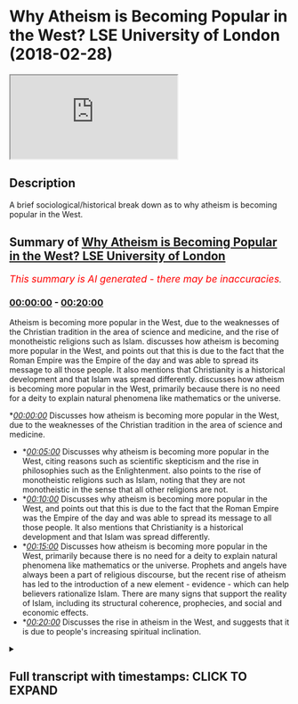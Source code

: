 # Why Atheism is Becoming Popular in the West? LSE University of London (2018-02-28)

<iframe loading='lazy' src='https://www.youtube.com/embed/cjxrc5EfxY0'></iframe>

## Description

A brief sociological/historical break down as to why atheism is becoming popular in the West.

## Summary of [Why Atheism is Becoming Popular in the West? LSE University of London](https://www.youtube.com/watch?v=cjxrc5EfxY0)


*<span style="color:red; font-size:125%">This summary is AI generated - there may be inaccuracies</span>. [](/)*

### [00:00:00](https://www.youtube.com/watch?v=cjxrc5EfxY0&t=0) - [00:20:00](https://www.youtube.com/watch?v=cjxrc5EfxY0&t=1200)

Atheism is becoming more popular in the West, due to the weaknesses of the Christian tradition in the area of science and medicine, and the rise of monotheistic religions such as Islam.  discusses how atheism is becoming more popular in the West, and points out that this is due to the fact that the Roman Empire was the Empire of the day and was able to spread its message to all those people. It also mentions that Christianity is a historical development and that Islam was spread differently.  discusses how atheism is becoming more popular in the West, primarily because there is no need for a deity to explain natural phenomena like mathematics or the universe.

**[00:00:00](https://www.youtube.com/watch?v=cjxrc5EfxY0&t=0)* Discusses how atheism is becoming more popular in the West, due to the weaknesses of the Christian tradition in the area of science and medicine.
* **[00:05:00](https://www.youtube.com/watch?v=cjxrc5EfxY0&t=300)* Discusses why atheism is becoming more popular in the West, citing reasons such as scientific skepticism and the rise in philosophies such as the Enlightenment. also points to the rise of monotheistic religions such as Islam, noting that they are not monotheistic in the sense that all other religions are not.
* **[00:10:00](https://www.youtube.com/watch?v=cjxrc5EfxY0&t=600)* Discusses why atheism is becoming more popular in the West, and points out that this is due to the fact that the Roman Empire was the Empire of the day and was able to spread its message to all those people. It also mentions that Christianity is a historical development and that Islam was spread differently.
* **[00:15:00](https://www.youtube.com/watch?v=cjxrc5EfxY0&t=900)* Discusses how atheism is becoming more popular in the West, primarily because there is no need for a deity to explain natural phenomena like mathematics or the universe. Prophets and angels have always been a part of religious discourse, but the recent rise of atheism has led to the introduction of a new element - evidence - which can help believers rationalize Islam. There are many signs that support the reality of Islam, including its structural coherence, prophecies, and social and economic effects.
* **[00:20:00](https://www.youtube.com/watch?v=cjxrc5EfxY0&t=1200)* Discusses the rise in atheism in the West, and suggests that it is due to people's increasing spiritual inclination.

<details><summary><h2>Full transcript with timestamps: CLICK TO EXPAND</h2></summary>

[0:00:00](https://youtu.be/cjxrc5EfxY0?t=0) listen to whatever they have to say and  
[0:00:01](https://youtu.be/cjxrc5EfxY0?t=1) we have to answer their questions is it  
[0:00:04](https://youtu.be/cjxrc5EfxY0?t=4) because they're speaking the truth is  
[0:00:06](https://youtu.be/cjxrc5EfxY0?t=6) that because a theism actually carries  
[0:00:08](https://youtu.be/cjxrc5EfxY0?t=8) intellectual currency no it's simply  
[0:00:11](https://youtu.be/cjxrc5EfxY0?t=11) because the white man has been able to  
[0:00:14](https://youtu.be/cjxrc5EfxY0?t=14) take over the Americas and and had the  
[0:00:17](https://youtu.be/cjxrc5EfxY0?t=17) Industrial Revolution it's a very long  
[0:00:18](https://youtu.be/cjxrc5EfxY0?t=18) another big thing by the way from the 17  
[0:00:21](https://youtu.be/cjxrc5EfxY0?t=21) let's say 60s and in Britain onwards  
[0:00:23](https://youtu.be/cjxrc5EfxY0?t=23) they've been able to have seized these  
[0:00:24](https://youtu.be/cjxrc5EfxY0?t=24) opportunities where other nations have  
[0:00:26](https://youtu.be/cjxrc5EfxY0?t=26) not been able to do it  
[0:00:27](https://youtu.be/cjxrc5EfxY0?t=27) yeah and therefore they've concentrated  
[0:00:29](https://youtu.be/cjxrc5EfxY0?t=29) their economic and military power which  
[0:00:31](https://youtu.be/cjxrc5EfxY0?t=31) is expanded into yeah which is expanded  
[0:00:34](https://youtu.be/cjxrc5EfxY0?t=34) into also media power in the new age so  
[0:00:37](https://youtu.be/cjxrc5EfxY0?t=37) we've had to listen we've had to listen  
[0:00:40](https://youtu.be/cjxrc5EfxY0?t=40) really interesting because you know I'm  
[0:00:47](https://youtu.be/cjxrc5EfxY0?t=47) not gonna lie to you there's there's  
[0:00:49](https://youtu.be/cjxrc5EfxY0?t=49) some really interesting things yeah for  
[0:00:51](https://youtu.be/cjxrc5EfxY0?t=51) example the idea of homosexuality before  
[0:00:55](https://youtu.be/cjxrc5EfxY0?t=55) talk about one god and some of those  
[0:00:56](https://youtu.be/cjxrc5EfxY0?t=56) wrongs if I go straight into the deep  
[0:00:58](https://youtu.be/cjxrc5EfxY0?t=58) end right okay so with homosexuality is  
[0:01:01](https://youtu.be/cjxrc5EfxY0?t=61) really it was really interesting how I  
[0:01:03](https://youtu.be/cjxrc5EfxY0?t=63) was hearing a discussion of all times  
[0:01:05](https://youtu.be/cjxrc5EfxY0?t=65) anecdotal experience and it was a white  
[0:01:08](https://youtu.be/cjxrc5EfxY0?t=68) person complaining about the attitudes  
[0:01:11](https://youtu.be/cjxrc5EfxY0?t=71) of a black Christian they're complaining  
[0:01:14](https://youtu.be/cjxrc5EfxY0?t=74) about the attitudes of a black Christian  
[0:01:15](https://youtu.be/cjxrc5EfxY0?t=75) and the black Christian was not  
[0:01:18](https://youtu.be/cjxrc5EfxY0?t=78) necessarily in line they didn't believe  
[0:01:20](https://youtu.be/cjxrc5EfxY0?t=80) in same-sex marriage for instance yeah  
[0:01:22](https://youtu.be/cjxrc5EfxY0?t=82) and the white person was saying well why  
[0:01:24](https://youtu.be/cjxrc5EfxY0?t=84) don't they believe in this and this is  
[0:01:25](https://youtu.be/cjxrc5EfxY0?t=85) homophobia nor disease the reason why  
[0:01:29](https://youtu.be/cjxrc5EfxY0?t=89) the black person doesn't believe in  
[0:01:30](https://youtu.be/cjxrc5EfxY0?t=90) same-sex marriage is simply because your  
[0:01:34](https://youtu.be/cjxrc5EfxY0?t=94) great granddad colonized enslaved his  
[0:01:38](https://youtu.be/cjxrc5EfxY0?t=98) great granddad taught him the religion  
[0:01:40](https://youtu.be/cjxrc5EfxY0?t=100) of his day which was Christianity he  
[0:01:43](https://youtu.be/cjxrc5EfxY0?t=103) hasn't left it you have okay and  
[0:01:46](https://youtu.be/cjxrc5EfxY0?t=106) therefore he has a different opinion to  
[0:01:47](https://youtu.be/cjxrc5EfxY0?t=107) you on this matter so it was quite  
[0:01:50](https://youtu.be/cjxrc5EfxY0?t=110) ironic that the white men and this is  
[0:01:53](https://youtu.be/cjxrc5EfxY0?t=113) becoming it's not to say genetics I'm  
[0:01:55](https://youtu.be/cjxrc5EfxY0?t=115) peeing when I say the white man beware  
[0:01:57](https://youtu.be/cjxrc5EfxY0?t=117) that I'm talking about the archetypal  
[0:01:58](https://youtu.be/cjxrc5EfxY0?t=118) post-colonial white man I'm not talking  
[0:02:01](https://youtu.be/cjxrc5EfxY0?t=121) about the color of the skin I'm talking  
[0:02:03](https://youtu.be/cjxrc5EfxY0?t=123) about the idea post-colonial point man  
[0:02:05](https://youtu.be/cjxrc5EfxY0?t=125) the white man wants us to just change in  
[0:02:08](https://youtu.be/cjxrc5EfxY0?t=128) his image that's why a theism is on the  
[0:02:10](https://youtu.be/cjxrc5EfxY0?t=130) increase and that is why  
[0:02:12](https://youtu.be/cjxrc5EfxY0?t=132) we've had to answer questions about  
[0:02:14](https://youtu.be/cjxrc5EfxY0?t=134) atheism okay if we lived 100 years ago I  
[0:02:17](https://youtu.be/cjxrc5EfxY0?t=137) would not even begin talking about  
[0:02:19](https://youtu.be/cjxrc5EfxY0?t=139) atheism because it would be an  
[0:02:21](https://youtu.be/cjxrc5EfxY0?t=141) insignificant world reality yeah that's  
[0:02:24](https://youtu.be/cjxrc5EfxY0?t=144) just a that is just the environmental  
[0:02:26](https://youtu.be/cjxrc5EfxY0?t=146) reality yeah  
[0:02:28](https://youtu.be/cjxrc5EfxY0?t=148) if the Maratha Empire was a Sikh Empire  
[0:02:30](https://youtu.be/cjxrc5EfxY0?t=150) of the of the Indians somehow became  
[0:02:33](https://youtu.be/cjxrc5EfxY0?t=153) superpowers we might be here talking  
[0:02:35](https://youtu.be/cjxrc5EfxY0?t=155) about Sikhism or policies er in the  
[0:02:38](https://youtu.be/cjxrc5EfxY0?t=158) first instance but that's not what's  
[0:02:40](https://youtu.be/cjxrc5EfxY0?t=160) happened so what is atheism it's the  
[0:02:43](https://youtu.be/cjxrc5EfxY0?t=163) same as a lack of belief from God  
[0:02:44](https://youtu.be/cjxrc5EfxY0?t=164) yeah or creator sustainer the atheist  
[0:02:50](https://youtu.be/cjxrc5EfxY0?t=170) wants us to answer the question of how  
[0:02:52](https://youtu.be/cjxrc5EfxY0?t=172) can you prove God exists that Creator  
[0:02:55](https://youtu.be/cjxrc5EfxY0?t=175) exists now frankly you guys know the  
[0:02:58](https://youtu.be/cjxrc5EfxY0?t=178) arguments okay I don't wanna bore you  
[0:03:00](https://youtu.be/cjxrc5EfxY0?t=180) with the arguments the arguments are the  
[0:03:03](https://youtu.be/cjxrc5EfxY0?t=183) arguments the arguments are the  
[0:03:04](https://youtu.be/cjxrc5EfxY0?t=184) arguments you have cosmological  
[0:03:06](https://youtu.be/cjxrc5EfxY0?t=186) arguments and contingency arguments and  
[0:03:08](https://youtu.be/cjxrc5EfxY0?t=188) fine-tuning arguments and arguments from  
[0:03:09](https://youtu.be/cjxrc5EfxY0?t=189) consciousness yeah you have all these  
[0:03:12](https://youtu.be/cjxrc5EfxY0?t=192) arguments that have been said iterated  
[0:03:14](https://youtu.be/cjxrc5EfxY0?t=194) and reiterated that we've said we've  
[0:03:16](https://youtu.be/cjxrc5EfxY0?t=196) argued with them yeah and these  
[0:03:19](https://youtu.be/cjxrc5EfxY0?t=199) arguments are not just Muslim arguments  
[0:03:22](https://youtu.be/cjxrc5EfxY0?t=202) clearly they're not Night Live nits  
[0:03:24](https://youtu.be/cjxrc5EfxY0?t=204) Newton very many philosophers believed  
[0:03:27](https://youtu.be/cjxrc5EfxY0?t=207) in these things and they would argue for  
[0:03:28](https://youtu.be/cjxrc5EfxY0?t=208) the things that we arguing for today  
[0:03:30](https://youtu.be/cjxrc5EfxY0?t=210) they actually most I would I would argue  
[0:03:33](https://youtu.be/cjxrc5EfxY0?t=213) that most enlightenment philosophers  
[0:03:34](https://youtu.be/cjxrc5EfxY0?t=214) pre-new world or probably monotheists or  
[0:03:38](https://youtu.be/cjxrc5EfxY0?t=218) theists pop probably yeah in the  
[0:03:42](https://youtu.be/cjxrc5EfxY0?t=222) Renaissance period look at Descartes  
[0:03:43](https://youtu.be/cjxrc5EfxY0?t=223) he is the archetypal rationalist yeah  
[0:03:47](https://youtu.be/cjxrc5EfxY0?t=227) obviously his book the meditations is  
[0:03:49](https://youtu.be/cjxrc5EfxY0?t=229) his testimony of that he was a firm  
[0:03:52](https://youtu.be/cjxrc5EfxY0?t=232) believer in God okay so the the new  
[0:03:57](https://youtu.be/cjxrc5EfxY0?t=237) atheist or the atheist or whatever you  
[0:03:59](https://youtu.be/cjxrc5EfxY0?t=239) want to call them I believe the  
[0:04:01](https://youtu.be/cjxrc5EfxY0?t=241) following yeah I believe that atheism  
[0:04:03](https://youtu.be/cjxrc5EfxY0?t=243) grew out of two or three things one is  
[0:04:08](https://youtu.be/cjxrc5EfxY0?t=248) the the weakness of the Christian  
[0:04:11](https://youtu.be/cjxrc5EfxY0?t=251) tradition to deal with medicine and and  
[0:04:13](https://youtu.be/cjxrc5EfxY0?t=253) science generally speaking and this can  
[0:04:15](https://youtu.be/cjxrc5EfxY0?t=255) be fun if you look for example if you go  
[0:04:16](https://youtu.be/cjxrc5EfxY0?t=256) this is really interesting thing if you  
[0:04:19](https://youtu.be/cjxrc5EfxY0?t=259) go on Google and Graham Google and  
[0:04:20](https://youtu.be/cjxrc5EfxY0?t=260) Graham is like Google Trends place a  
[0:04:22](https://youtu.be/cjxrc5EfxY0?t=262) little bit different  
[0:04:23](https://youtu.be/cjxrc5EfxY0?t=263) Google and Graham is  
[0:04:25](https://youtu.be/cjxrc5EfxY0?t=265) really interesting yeah data tool where  
[0:04:27](https://youtu.be/cjxrc5EfxY0?t=267) you can put like names labels you put  
[0:04:32](https://youtu.be/cjxrc5EfxY0?t=272) Christianity in Google Ngram what it  
[0:04:34](https://youtu.be/cjxrc5EfxY0?t=274) does is it tries to track how many books  
[0:04:36](https://youtu.be/cjxrc5EfxY0?t=276) have been read on that particular topic  
[0:04:37](https://youtu.be/cjxrc5EfxY0?t=277) yeah if you look at Christianity there's  
[0:04:39](https://youtu.be/cjxrc5EfxY0?t=279) a steep decline yeah it was a proper it  
[0:04:43](https://youtu.be/cjxrc5EfxY0?t=283) goes down if you look at the word  
[0:04:45](https://youtu.be/cjxrc5EfxY0?t=285) science for example there's an  
[0:04:46](https://youtu.be/cjxrc5EfxY0?t=286) incremental regime it's an exponential  
[0:04:47](https://youtu.be/cjxrc5EfxY0?t=287) increase and that shows something the  
[0:04:51](https://youtu.be/cjxrc5EfxY0?t=291) obviously correlation doesn't always  
[0:04:52](https://youtu.be/cjxrc5EfxY0?t=292) mean causation but we can tell through  
[0:04:55](https://youtu.be/cjxrc5EfxY0?t=295) the timeline that Christianity was not  
[0:04:57](https://youtu.be/cjxrc5EfxY0?t=297) able to deal with certain things and  
[0:04:58](https://youtu.be/cjxrc5EfxY0?t=298) people moved away from Christianity and  
[0:05:01](https://youtu.be/cjxrc5EfxY0?t=301) kind of lost faith because of its  
[0:05:04](https://youtu.be/cjxrc5EfxY0?t=304) inability to deal with scientific  
[0:05:05](https://youtu.be/cjxrc5EfxY0?t=305) phenomena and medicine of these things  
[0:05:08](https://youtu.be/cjxrc5EfxY0?t=308) that was one of the reasons another  
[0:05:10](https://youtu.be/cjxrc5EfxY0?t=310) thing is the in the increase in  
[0:05:11](https://youtu.be/cjxrc5EfxY0?t=311) philosophy the Enlightenment period yeah  
[0:05:13](https://youtu.be/cjxrc5EfxY0?t=313) and and rationalism the idea of the  
[0:05:15](https://youtu.be/cjxrc5EfxY0?t=315) Trinity was not appealing to the  
[0:05:17](https://youtu.be/cjxrc5EfxY0?t=317) majority of people it's surprising that  
[0:05:19](https://youtu.be/cjxrc5EfxY0?t=319) if you go to the majority of people now  
[0:05:21](https://youtu.be/cjxrc5EfxY0?t=321) although in the senses it might be the  
[0:05:23](https://youtu.be/cjxrc5EfxY0?t=323) case 2011 census that in London is meant  
[0:05:26](https://youtu.be/cjxrc5EfxY0?t=326) to be like a Christian majority by very  
[0:05:28](https://youtu.be/cjxrc5EfxY0?t=328) thin jury but if you ask a so-called  
[0:05:31](https://youtu.be/cjxrc5EfxY0?t=331) Christian do they believe that Jesus is  
[0:05:33](https://youtu.be/cjxrc5EfxY0?t=333) actually God  
[0:05:34](https://youtu.be/cjxrc5EfxY0?t=334) they're not they would not believe that  
[0:05:35](https://youtu.be/cjxrc5EfxY0?t=335) that I believe they wouldn't believe  
[0:05:37](https://youtu.be/cjxrc5EfxY0?t=337) that they wouldn't really go to church  
[0:05:39](https://youtu.be/cjxrc5EfxY0?t=339) the Christianity now is dying because  
[0:05:41](https://youtu.be/cjxrc5EfxY0?t=341) frankly is it doesn't have that it  
[0:05:45](https://youtu.be/cjxrc5EfxY0?t=345) doesn't have that right you can't  
[0:05:46](https://youtu.be/cjxrc5EfxY0?t=346) rationalize it it's become non  
[0:05:48](https://youtu.be/cjxrc5EfxY0?t=348) rationalize aboard and and people have  
[0:05:51](https://youtu.be/cjxrc5EfxY0?t=351) realized that and it's gone against  
[0:05:52](https://youtu.be/cjxrc5EfxY0?t=352) scientific and industrial for them it's  
[0:05:55](https://youtu.be/cjxrc5EfxY0?t=355) perceived to have gone against a  
[0:05:57](https://youtu.be/cjxrc5EfxY0?t=357) scientific and industrial development so  
[0:06:01](https://youtu.be/cjxrc5EfxY0?t=361) Christianity is on the decline and  
[0:06:04](https://youtu.be/cjxrc5EfxY0?t=364) atheism as Inc has basically grew  
[0:06:06](https://youtu.be/cjxrc5EfxY0?t=366) because for that for that further for  
[0:06:08](https://youtu.be/cjxrc5EfxY0?t=368) the layman for the layman in the West if  
[0:06:13](https://youtu.be/cjxrc5EfxY0?t=373) Christianity is not true then there's no  
[0:06:15](https://youtu.be/cjxrc5EfxY0?t=375) religion as true that's how they've  
[0:06:16](https://youtu.be/cjxrc5EfxY0?t=376) generalized it while looking at the  
[0:06:19](https://youtu.be/cjxrc5EfxY0?t=379) religion of the heathens and the pagans  
[0:06:21](https://youtu.be/cjxrc5EfxY0?t=381) and you and the people of the Orient why  
[0:06:26](https://youtu.be/cjxrc5EfxY0?t=386) do that when actually we had the only  
[0:06:29](https://youtu.be/cjxrc5EfxY0?t=389) religion which could possibly be true  
[0:06:30](https://youtu.be/cjxrc5EfxY0?t=390) which is Christianity and that's clearly  
[0:06:32](https://youtu.be/cjxrc5EfxY0?t=392) not true doesn't help us so why look at  
[0:06:34](https://youtu.be/cjxrc5EfxY0?t=394) these other religions so for that reason  
[0:06:37](https://youtu.be/cjxrc5EfxY0?t=397) I think  
[0:06:38](https://youtu.be/cjxrc5EfxY0?t=398) seasonless is that natural response to  
[0:06:40](https://youtu.be/cjxrc5EfxY0?t=400) it it's not that the idea of no God no  
[0:06:43](https://youtu.be/cjxrc5EfxY0?t=403) creator no cause no sustainer no  
[0:06:45](https://youtu.be/cjxrc5EfxY0?t=405) maintainer actually carries any  
[0:06:47](https://youtu.be/cjxrc5EfxY0?t=407) intellectual way another thing is the  
[0:06:49](https://youtu.be/cjxrc5EfxY0?t=409) problem of evil look all these things  
[0:06:51](https://youtu.be/cjxrc5EfxY0?t=411) that happened wars that have happened  
[0:06:52](https://youtu.be/cjxrc5EfxY0?t=412) the majority of heavy wars that have  
[0:06:54](https://youtu.be/cjxrc5EfxY0?t=414) happened in the world have been in  
[0:06:57](https://youtu.be/cjxrc5EfxY0?t=417) Europe trust me if if we're talking  
[0:07:00](https://youtu.be/cjxrc5EfxY0?t=420) about things we're talking about wars  
[0:07:03](https://youtu.be/cjxrc5EfxY0?t=423) which have led to people being killed  
[0:07:06](https://youtu.be/cjxrc5EfxY0?t=426) okay the majority of those wars have  
[0:07:08](https://youtu.be/cjxrc5EfxY0?t=428) been wars in Europe yeah in terms of  
[0:07:11](https://youtu.be/cjxrc5EfxY0?t=431) casualties world war two is probably the  
[0:07:13](https://youtu.be/cjxrc5EfxY0?t=433) most the one in was extreme so for that  
[0:07:16](https://youtu.be/cjxrc5EfxY0?t=436) reason people think why is this  
[0:07:17](https://youtu.be/cjxrc5EfxY0?t=437) happening how could god how could God  
[0:07:18](https://youtu.be/cjxrc5EfxY0?t=438) allow this problem of Evil's very is the  
[0:07:20](https://youtu.be/cjxrc5EfxY0?t=440) most emotional non intellectual argument  
[0:07:23](https://youtu.be/cjxrc5EfxY0?t=443) but very powerful because we are very  
[0:07:24](https://youtu.be/cjxrc5EfxY0?t=444) emotional creatures yeah and so for that  
[0:07:26](https://youtu.be/cjxrc5EfxY0?t=446) reason people have separate themselves  
[0:07:28](https://youtu.be/cjxrc5EfxY0?t=448) away on a very fundamental level I would  
[0:07:30](https://youtu.be/cjxrc5EfxY0?t=450) say that why put the onus on us to  
[0:07:32](https://youtu.be/cjxrc5EfxY0?t=452) answer the question how does God exist  
[0:07:34](https://youtu.be/cjxrc5EfxY0?t=454) why did why does God exist I would say  
[0:07:36](https://youtu.be/cjxrc5EfxY0?t=456) what evidence is there to suggest that  
[0:07:39](https://youtu.be/cjxrc5EfxY0?t=459) there is no causation to this universe  
[0:07:41](https://youtu.be/cjxrc5EfxY0?t=461) that's how I put it if you don't believe  
[0:07:43](https://youtu.be/cjxrc5EfxY0?t=463) in causation then we can go to  
[0:07:45](https://youtu.be/cjxrc5EfxY0?t=465) contingency so we can either say this  
[0:07:48](https://youtu.be/cjxrc5EfxY0?t=468) universe has no course which defies your  
[0:07:50](https://youtu.be/cjxrc5EfxY0?t=470) understanding of causation all say this  
[0:07:53](https://youtu.be/cjxrc5EfxY0?t=473) universe hell is not dependent upon  
[0:07:54](https://youtu.be/cjxrc5EfxY0?t=474) anything and it's not air is independent  
[0:07:56](https://youtu.be/cjxrc5EfxY0?t=476) either of those things don't carry any  
[0:07:59](https://youtu.be/cjxrc5EfxY0?t=479) intellectual way and cannot be  
[0:08:00](https://youtu.be/cjxrc5EfxY0?t=480) substantiated with any evidence simple  
[0:08:02](https://youtu.be/cjxrc5EfxY0?t=482) and if you do agree that there is a  
[0:08:04](https://youtu.be/cjxrc5EfxY0?t=484) cause and that the universe is dependent  
[0:08:06](https://youtu.be/cjxrc5EfxY0?t=486) which is both the causation argument or  
[0:08:07](https://youtu.be/cjxrc5EfxY0?t=487) cosmological argument and all the  
[0:08:09](https://youtu.be/cjxrc5EfxY0?t=489) courtesy argument then we'll just have  
[0:08:11](https://youtu.be/cjxrc5EfxY0?t=491) to simply ask what is the course use  
[0:08:15](https://youtu.be/cjxrc5EfxY0?t=495) your deductive reasoning to tell me what  
[0:08:17](https://youtu.be/cjxrc5EfxY0?t=497) the cause is what is the universe  
[0:08:19](https://youtu.be/cjxrc5EfxY0?t=499) depends on upon so then if we say okay  
[0:08:21](https://youtu.be/cjxrc5EfxY0?t=501) the universe is dependent upon something  
[0:08:22](https://youtu.be/cjxrc5EfxY0?t=502) which is independent because otherwise  
[0:08:24](https://youtu.be/cjxrc5EfxY0?t=504) we'd have that regressive infinite chain  
[0:08:26](https://youtu.be/cjxrc5EfxY0?t=506) then in that case we can say okay fine  
[0:08:28](https://youtu.be/cjxrc5EfxY0?t=508) so what is that what do you want to call  
[0:08:31](https://youtu.be/cjxrc5EfxY0?t=511) that what is the relationship we should  
[0:08:33](https://youtu.be/cjxrc5EfxY0?t=513) have with that and for us the Muslim  
[0:08:36](https://youtu.be/cjxrc5EfxY0?t=516) will say that is the creator the  
[0:08:38](https://youtu.be/cjxrc5EfxY0?t=518) sustainer the maintainer and it's God  
[0:08:40](https://youtu.be/cjxrc5EfxY0?t=520) that's as simple as that yeah so the  
[0:08:42](https://youtu.be/cjxrc5EfxY0?t=522) cause necessarily has to be something  
[0:08:45](https://youtu.be/cjxrc5EfxY0?t=525) which it always existed independent  
[0:08:48](https://youtu.be/cjxrc5EfxY0?t=528) powerful has knowledge and is able to  
[0:08:51](https://youtu.be/cjxrc5EfxY0?t=531) has the creative capacity to put things  
[0:08:53](https://youtu.be/cjxrc5EfxY0?t=533) into existence when you realize by the  
[0:08:55](https://youtu.be/cjxrc5EfxY0?t=535) way and I'm gonna make this very like  
[0:08:57](https://youtu.be/cjxrc5EfxY0?t=537) it's gonna be an adventurist sure yeah  
[0:09:00](https://youtu.be/cjxrc5EfxY0?t=540) I'm gonna say to you guys that when you  
[0:09:02](https://youtu.be/cjxrc5EfxY0?t=542) realize that there is a singular course  
[0:09:03](https://youtu.be/cjxrc5EfxY0?t=543) yeah when you realize this one course  
[0:09:05](https://youtu.be/cjxrc5EfxY0?t=545) one singular course then you can  
[0:09:08](https://youtu.be/cjxrc5EfxY0?t=548) literally it makes sense to kind of  
[0:09:11](https://youtu.be/cjxrc5EfxY0?t=551) analyze what religions are there in the  
[0:09:14](https://youtu.be/cjxrc5EfxY0?t=554) world okay what are the major what are  
[0:09:16](https://youtu.be/cjxrc5EfxY0?t=556) the accessible religions to human beings  
[0:09:18](https://youtu.be/cjxrc5EfxY0?t=558) what are the what are the religions  
[0:09:20](https://youtu.be/cjxrc5EfxY0?t=560) which are being practiced what are the  
[0:09:23](https://youtu.be/cjxrc5EfxY0?t=563) really what are the ways of life which  
[0:09:24](https://youtu.be/cjxrc5EfxY0?t=564) claim to have an understanding of that  
[0:09:26](https://youtu.be/cjxrc5EfxY0?t=566) singular cause that monolith that  
[0:09:28](https://youtu.be/cjxrc5EfxY0?t=568) monotheistic you could even say  
[0:09:31](https://youtu.be/cjxrc5EfxY0?t=571) understanding I will say to you that the  
[0:09:33](https://youtu.be/cjxrc5EfxY0?t=573) most monotheistic religion is 'aslim I  
[0:09:36](https://youtu.be/cjxrc5EfxY0?t=576) would say that all the other religions  
[0:09:38](https://youtu.be/cjxrc5EfxY0?t=578) are not monotheistic in that sense yeah  
[0:09:40](https://youtu.be/cjxrc5EfxY0?t=580) I would say all the other main religions  
[0:09:42](https://youtu.be/cjxrc5EfxY0?t=582) including Judaism including Sikhism well  
[0:09:44](https://youtu.be/cjxrc5EfxY0?t=584) I could make the argument but it's not  
[0:09:46](https://youtu.be/cjxrc5EfxY0?t=586) really the time to go into details about  
[0:09:47](https://youtu.be/cjxrc5EfxY0?t=587) it are not monotheistic in the purest  
[0:09:49](https://youtu.be/cjxrc5EfxY0?t=589) sense and there is a form of what weird  
[0:09:52](https://youtu.be/cjxrc5EfxY0?t=592) Muslims with the term as involved  
[0:09:54](https://youtu.be/cjxrc5EfxY0?t=594) in any of those religions yeah so when  
[0:09:57](https://youtu.be/cjxrc5EfxY0?t=597) it comes when we've realized now that  
[0:09:59](https://youtu.be/cjxrc5EfxY0?t=599) okay the the human being has been placed  
[0:10:03](https://youtu.be/cjxrc5EfxY0?t=603) by some thing or someone that has placed  
[0:10:07](https://youtu.be/cjxrc5EfxY0?t=607) I'ma being into this cosmos and it's a  
[0:10:11](https://youtu.be/cjxrc5EfxY0?t=611) significant placement and a purposeful  
[0:10:14](https://youtu.be/cjxrc5EfxY0?t=614) and meaningful placement then the  
[0:10:15](https://youtu.be/cjxrc5EfxY0?t=615) question is what is the relationship  
[0:10:17](https://youtu.be/cjxrc5EfxY0?t=617) that should exist between this sentient  
[0:10:21](https://youtu.be/cjxrc5EfxY0?t=621) human being and the creator or this  
[0:10:24](https://youtu.be/cjxrc5EfxY0?t=624) cause or whatever you wanna call it and  
[0:10:26](https://youtu.be/cjxrc5EfxY0?t=626) we would say that the relationship  
[0:10:27](https://youtu.be/cjxrc5EfxY0?t=627) should not differ from the relationship  
[0:10:29](https://youtu.be/cjxrc5EfxY0?t=629) that the cause has with anything else in  
[0:10:30](https://youtu.be/cjxrc5EfxY0?t=630) the creation which is a relationship of  
[0:10:32](https://youtu.be/cjxrc5EfxY0?t=632) submission in appreciation understanding  
[0:10:35](https://youtu.be/cjxrc5EfxY0?t=635) of the might of this creator respective  
[0:10:40](https://youtu.be/cjxrc5EfxY0?t=640) to the insignificance of the creation  
[0:10:41](https://youtu.be/cjxrc5EfxY0?t=641) and there is no other appropriate  
[0:10:43](https://youtu.be/cjxrc5EfxY0?t=643) relationship that this creation can have  
[0:10:46](https://youtu.be/cjxrc5EfxY0?t=646) what the Creator about that particular  
[0:10:47](https://youtu.be/cjxrc5EfxY0?t=647) relationship of submission and obedience  
[0:10:49](https://youtu.be/cjxrc5EfxY0?t=649) and if you attempt anything else it will  
[0:10:52](https://youtu.be/cjxrc5EfxY0?t=652) not work it's as simple as that and so  
[0:10:55](https://youtu.be/cjxrc5EfxY0?t=655) we will say that the monotheistic  
[0:10:56](https://youtu.be/cjxrc5EfxY0?t=656) understanding of God is the most  
[0:10:58](https://youtu.be/cjxrc5EfxY0?t=658) patently clear and rationalized upon  
[0:11:01](https://youtu.be/cjxrc5EfxY0?t=661) understanding of where we came from how  
[0:11:04](https://youtu.be/cjxrc5EfxY0?t=664) and why we are and where we're going for  
[0:11:08](https://youtu.be/cjxrc5EfxY0?t=668) that reason I say that trinitarianism  
[0:11:10](https://youtu.be/cjxrc5EfxY0?t=670) doesn't make any sense  
[0:11:11](https://youtu.be/cjxrc5EfxY0?t=671) it simply doesn't any honest Christian  
[0:11:13](https://youtu.be/cjxrc5EfxY0?t=673) who has studied number one the basics of  
[0:11:17](https://youtu.be/cjxrc5EfxY0?t=677) logic or even without studying and  
[0:11:21](https://youtu.be/cjxrc5EfxY0?t=681) frankly they'll understand this is  
[0:11:23](https://youtu.be/cjxrc5EfxY0?t=683) irreconcilable with rationality and  
[0:11:25](https://youtu.be/cjxrc5EfxY0?t=685) studied the historical development of  
[0:11:27](https://youtu.be/cjxrc5EfxY0?t=687) the Trinity will realize that actually  
[0:11:28](https://youtu.be/cjxrc5EfxY0?t=688) this is a development of the Roman  
[0:11:30](https://youtu.be/cjxrc5EfxY0?t=690) Empire that's what that's what  
[0:11:32](https://youtu.be/cjxrc5EfxY0?t=692) Trinitarian amounts to that's what the  
[0:11:34](https://youtu.be/cjxrc5EfxY0?t=694) heart of Christianity actually is it's  
[0:11:36](https://youtu.be/cjxrc5EfxY0?t=696) simply a development from the Roman  
[0:11:38](https://youtu.be/cjxrc5EfxY0?t=698) Empire whether we want to say they've  
[0:11:40](https://youtu.be/cjxrc5EfxY0?t=700) absorbed the idea of the Greeks the idea  
[0:11:43](https://youtu.be/cjxrc5EfxY0?t=703) is the mythological ideas because look  
[0:11:44](https://youtu.be/cjxrc5EfxY0?t=704) you have a father you have a son just  
[0:11:46](https://youtu.be/cjxrc5EfxY0?t=706) like you had fathers and sons with the  
[0:11:48](https://youtu.be/cjxrc5EfxY0?t=708) gods and demigods and semi gods and  
[0:11:50](https://youtu.be/cjxrc5EfxY0?t=710) heroes of the Greeks it's not very  
[0:11:53](https://youtu.be/cjxrc5EfxY0?t=713) difficult to make that a connection to  
[0:11:56](https://youtu.be/cjxrc5EfxY0?t=716) be honest with you to say actually when  
[0:11:58](https://youtu.be/cjxrc5EfxY0?t=718) in the council's the you know almost  
[0:12:01](https://youtu.be/cjxrc5EfxY0?t=721) impossible to commit or what chemical  
[0:12:04](https://youtu.be/cjxrc5EfxY0?t=724) councils thank you sometimes I get yes  
[0:12:07](https://youtu.be/cjxrc5EfxY0?t=727) and that you can meander cool yeah  
[0:12:09](https://youtu.be/cjxrc5EfxY0?t=729) councils at the seven main main ones you  
[0:12:12](https://youtu.be/cjxrc5EfxY0?t=732) know and I see a 325 is a Remini yeah I  
[0:12:17](https://youtu.be/cjxrc5EfxY0?t=737) don't know what happened by Latinos like  
[0:12:18](https://youtu.be/cjxrc5EfxY0?t=738) you know then you had like you know I'm  
[0:12:20](https://youtu.be/cjxrc5EfxY0?t=740) saying Constantinople 381 and kalsa  
[0:12:22](https://youtu.be/cjxrc5EfxY0?t=742) later for 50 51 whatever it was those  
[0:12:25](https://youtu.be/cjxrc5EfxY0?t=745) seven councils and you look if you look  
[0:12:27](https://youtu.be/cjxrc5EfxY0?t=747) at the Creed's of those councils a clear  
[0:12:29](https://youtu.be/cjxrc5EfxY0?t=749) development from unitarianism to  
[0:12:31](https://youtu.be/cjxrc5EfxY0?t=751) binitarianism to Trinity and this is by  
[0:12:34](https://youtu.be/cjxrc5EfxY0?t=754) the scholars of the Christians kind of  
[0:12:36](https://youtu.be/cjxrc5EfxY0?t=756) agreed upon really to be honest with you  
[0:12:38](https://youtu.be/cjxrc5EfxY0?t=758) so when you realize that historical  
[0:12:40](https://youtu.be/cjxrc5EfxY0?t=760) development then you realize actually  
[0:12:43](https://youtu.be/cjxrc5EfxY0?t=763) Christianity is a historical development  
[0:12:44](https://youtu.be/cjxrc5EfxY0?t=764) the core of Christianity is a historical  
[0:12:46](https://youtu.be/cjxrc5EfxY0?t=766) development and by the way the way Islam  
[0:12:49](https://youtu.be/cjxrc5EfxY0?t=769) was spread was different to the way  
[0:12:50](https://youtu.be/cjxrc5EfxY0?t=770) Christianity was spread Christianity  
[0:12:52](https://youtu.be/cjxrc5EfxY0?t=772) what had the thing is you have already a  
[0:12:55](https://youtu.be/cjxrc5EfxY0?t=775) pre-established Roman Empire and then  
[0:12:58](https://youtu.be/cjxrc5EfxY0?t=778) you had Emperor's who then spread it  
[0:13:01](https://youtu.be/cjxrc5EfxY0?t=781) into the eastern and western parts of  
[0:13:02](https://youtu.be/cjxrc5EfxY0?t=782) the Empire with Islam didn't have a  
[0:13:04](https://youtu.be/cjxrc5EfxY0?t=784) pre-existing Empire which emperors  
[0:13:06](https://youtu.be/cjxrc5EfxY0?t=786) decided I've got changed my religion it  
[0:13:08](https://youtu.be/cjxrc5EfxY0?t=788) started with men and women right inside  
[0:13:12](https://youtu.be/cjxrc5EfxY0?t=792) with human beings yeah so for that  
[0:13:15](https://youtu.be/cjxrc5EfxY0?t=795) reason there is a difference in the way  
[0:13:17](https://youtu.be/cjxrc5EfxY0?t=797) that most  
[0:13:18](https://youtu.be/cjxrc5EfxY0?t=798) Christianity was spread on a fundamental  
[0:13:19](https://youtu.be/cjxrc5EfxY0?t=799) level but the reason why we're talking  
[0:13:21](https://youtu.be/cjxrc5EfxY0?t=801) about Christianity is because of that  
[0:13:22](https://youtu.be/cjxrc5EfxY0?t=802) because of the fact that once again the  
[0:13:24](https://youtu.be/cjxrc5EfxY0?t=804) Roman Empire was the Empire of the day  
[0:13:26](https://youtu.be/cjxrc5EfxY0?t=806) and it was able to spread that message  
[0:13:28](https://youtu.be/cjxrc5EfxY0?t=808) to all those people and by the way that  
[0:13:32](https://youtu.be/cjxrc5EfxY0?t=812) doesn't say it's false because of that  
[0:13:34](https://youtu.be/cjxrc5EfxY0?t=814) because that would be the genetic  
[0:13:35](https://youtu.be/cjxrc5EfxY0?t=815) fallacy and I wouldn't say that  
[0:13:37](https://youtu.be/cjxrc5EfxY0?t=817) atheism is false because you know the  
[0:13:40](https://youtu.be/cjxrc5EfxY0?t=820) white man promoted it because once again  
[0:13:42](https://youtu.be/cjxrc5EfxY0?t=822) that would be the genetic fallacy I'm  
[0:13:43](https://youtu.be/cjxrc5EfxY0?t=823) just making the point that actually the  
[0:13:46](https://youtu.be/cjxrc5EfxY0?t=826) reasons why we're talking about these  
[0:13:47](https://youtu.be/cjxrc5EfxY0?t=827) things is because of this yeah which is  
[0:13:50](https://youtu.be/cjxrc5EfxY0?t=830) a different point were together so no  
[0:13:51](https://youtu.be/cjxrc5EfxY0?t=831) one saw me in the grilling a Muslim  
[0:13:54](https://youtu.be/cjxrc5EfxY0?t=834) session now hey I wanted to set you guys  
[0:13:57](https://youtu.be/cjxrc5EfxY0?t=837) all so that frankly once you come to the  
[0:14:01](https://youtu.be/cjxrc5EfxY0?t=841) realization that OK'd is one of God  
[0:14:02](https://youtu.be/cjxrc5EfxY0?t=842) exists it can't be a triune God it can't  
[0:14:05](https://youtu.be/cjxrc5EfxY0?t=845) be no God and there is a relationship  
[0:14:07](https://youtu.be/cjxrc5EfxY0?t=847) that that God must have you ask yourself  
[0:14:09](https://youtu.be/cjxrc5EfxY0?t=849) what is the intermediary or what is the  
[0:14:11](https://youtu.be/cjxrc5EfxY0?t=851) means by which through which this  
[0:14:13](https://youtu.be/cjxrc5EfxY0?t=853) creator the sustainer this maintainer or  
[0:14:16](https://youtu.be/cjxrc5EfxY0?t=856) this cause is going to communicate with  
[0:14:20](https://youtu.be/cjxrc5EfxY0?t=860) human beings in order to inform the  
[0:14:22](https://youtu.be/cjxrc5EfxY0?t=862) human being okay that actually they have  
[0:14:25](https://youtu.be/cjxrc5EfxY0?t=865) a purpose in life and we say that the  
[0:14:28](https://youtu.be/cjxrc5EfxY0?t=868) intermediate media that was used was two  
[0:14:30](https://youtu.be/cjxrc5EfxY0?t=870) kinds of intermediary I had angels and  
[0:14:32](https://youtu.be/cjxrc5EfxY0?t=872) prophets one metaphysical and the other  
[0:14:34](https://youtu.be/cjxrc5EfxY0?t=874) physical metaphysical entities of angels  
[0:14:37](https://youtu.be/cjxrc5EfxY0?t=877) are just like metaphysical entities  
[0:14:38](https://youtu.be/cjxrc5EfxY0?t=878) which we can't see which are actually  
[0:14:40](https://youtu.be/cjxrc5EfxY0?t=880) scientific when you use metaphysical  
[0:14:42](https://youtu.be/cjxrc5EfxY0?t=882) language in the once again the white  
[0:14:43](https://youtu.be/cjxrc5EfxY0?t=883) man's world post-colonial world say come  
[0:14:46](https://youtu.be/cjxrc5EfxY0?t=886) on man fairytales in Halloween and they  
[0:14:48](https://youtu.be/cjxrc5EfxY0?t=888) say and I know it conjures very negative  
[0:14:50](https://youtu.be/cjxrc5EfxY0?t=890) connotations of superstition all these  
[0:14:52](https://youtu.be/cjxrc5EfxY0?t=892) things which we've left behind in Dark  
[0:14:54](https://youtu.be/cjxrc5EfxY0?t=894) Ages  
[0:14:54](https://youtu.be/cjxrc5EfxY0?t=894) okay well look better physicists making  
[0:14:58](https://youtu.be/cjxrc5EfxY0?t=898) a comeback in science know that quantum  
[0:14:59](https://youtu.be/cjxrc5EfxY0?t=899) mechanics do the quantum physics look at  
[0:15:01](https://youtu.be/cjxrc5EfxY0?t=901) look at philosophy most of the things  
[0:15:03](https://youtu.be/cjxrc5EfxY0?t=903) the precepts and concepts are you  
[0:15:04](https://youtu.be/cjxrc5EfxY0?t=904) believe in that a scientific method that  
[0:15:07](https://youtu.be/cjxrc5EfxY0?t=907) is based on is actually our metaphysical  
[0:15:09](https://youtu.be/cjxrc5EfxY0?t=909) concepts and these of rationalism in  
[0:15:11](https://youtu.be/cjxrc5EfxY0?t=911) mathematics they're not physical anyways  
[0:15:14](https://youtu.be/cjxrc5EfxY0?t=914) so we have the physical angel the  
[0:15:16](https://youtu.be/cjxrc5EfxY0?t=916) physical prophets and the metaphysical  
[0:15:18](https://youtu.be/cjxrc5EfxY0?t=918) angels and then you have that connection  
[0:15:20](https://youtu.be/cjxrc5EfxY0?t=920) and so we would say God communicated  
[0:15:24](https://youtu.be/cjxrc5EfxY0?t=924) with human beings to remind the human  
[0:15:26](https://youtu.be/cjxrc5EfxY0?t=926) being compacted a car their car said  
[0:15:28](https://youtu.be/cjxrc5EfxY0?t=928) that human being was  
[0:15:29](https://youtu.be/cjxrc5EfxY0?t=929) has the autograph of God in him as the  
[0:15:31](https://youtu.be/cjxrc5EfxY0?t=931) language that he used in other words the  
[0:15:33](https://youtu.be/cjxrc5EfxY0?t=933) human being is born predisposed to the  
[0:15:35](https://youtu.be/cjxrc5EfxY0?t=935) idea of God and the Islamic thesis is  
[0:15:37](https://youtu.be/cjxrc5EfxY0?t=937) the same the Islamic thesis is that God  
[0:15:42](https://youtu.be/cjxrc5EfxY0?t=942) predetermined or pre allowed this idea  
[0:15:45](https://youtu.be/cjxrc5EfxY0?t=945) of submission to him to exist and and  
[0:15:51](https://youtu.be/cjxrc5EfxY0?t=951) what what messengers do is come to  
[0:15:53](https://youtu.be/cjxrc5EfxY0?t=953) remind human being of their reality  
[0:15:55](https://youtu.be/cjxrc5EfxY0?t=955) that's the Islamic thesis yeah so  
[0:15:58](https://youtu.be/cjxrc5EfxY0?t=958) messengers have come before time all of  
[0:15:59](https://youtu.be/cjxrc5EfxY0?t=959) which with the same message and if you  
[0:16:01](https://youtu.be/cjxrc5EfxY0?t=961) look at the Old Testament corpus and you  
[0:16:04](https://youtu.be/cjxrc5EfxY0?t=964) look at the New Testament corpus like  
[0:16:07](https://youtu.be/cjxrc5EfxY0?t=967) the book of Acts for examples really  
[0:16:08](https://youtu.be/cjxrc5EfxY0?t=968) interesting you'll find that really this  
[0:16:12](https://youtu.be/cjxrc5EfxY0?t=972) is this is even not just a Quranic  
[0:16:14](https://youtu.be/cjxrc5EfxY0?t=974) message this is an extra Quranic message  
[0:16:17](https://youtu.be/cjxrc5EfxY0?t=977) is a biblical message you can even  
[0:16:18](https://youtu.be/cjxrc5EfxY0?t=978) extend it to other religions actually  
[0:16:20](https://youtu.be/cjxrc5EfxY0?t=980) prophets came before time there is this  
[0:16:22](https://youtu.be/cjxrc5EfxY0?t=982) metal narrative it does exist with an  
[0:16:24](https://youtu.be/cjxrc5EfxY0?t=984) historical framework the religious  
[0:16:25](https://youtu.be/cjxrc5EfxY0?t=985) framework that there were these messages  
[0:16:27](https://youtu.be/cjxrc5EfxY0?t=987) that came all of which with this message  
[0:16:28](https://youtu.be/cjxrc5EfxY0?t=988) to remind human beings to worship God  
[0:16:31](https://youtu.be/cjxrc5EfxY0?t=991) and to abstain from doing the bad things  
[0:16:34](https://youtu.be/cjxrc5EfxY0?t=994) or the socially bad things that have  
[0:16:37](https://youtu.be/cjxrc5EfxY0?t=997) been told to us are bad from the Creator  
[0:16:39](https://youtu.be/cjxrc5EfxY0?t=999) who knows who but they also came with a  
[0:16:43](https://youtu.be/cjxrc5EfxY0?t=1003) miracle now I don't know how long I've  
[0:16:46](https://youtu.be/cjxrc5EfxY0?t=1006) got left here not that long yeah maybe  
[0:16:48](https://youtu.be/cjxrc5EfxY0?t=1008) five minutes five ten minutes one two  
[0:16:51](https://youtu.be/cjxrc5EfxY0?t=1011) minutes I'll need five minutes yeah I  
[0:16:59](https://youtu.be/cjxrc5EfxY0?t=1019) need five minutes okay  
[0:17:04](https://youtu.be/cjxrc5EfxY0?t=1024) it's not like I'm making a good use of  
[0:17:06](https://youtu.be/cjxrc5EfxY0?t=1026) that time I just want to make sure that  
[0:17:08](https://youtu.be/cjxrc5EfxY0?t=1028) well it's gonna say to you guys was that  
[0:17:11](https://youtu.be/cjxrc5EfxY0?t=1031) basically the profits came with two  
[0:17:13](https://youtu.be/cjxrc5EfxY0?t=1033) things yeah all of the profits came with  
[0:17:17](https://youtu.be/cjxrc5EfxY0?t=1037) a message and an evidence and the  
[0:17:19](https://youtu.be/cjxrc5EfxY0?t=1039) evidence was if you think about the  
[0:17:21](https://youtu.be/cjxrc5EfxY0?t=1041) message was meant to appeal to a sense  
[0:17:22](https://youtu.be/cjxrc5EfxY0?t=1042) of spiritual identity was meant to allow  
[0:17:26](https://youtu.be/cjxrc5EfxY0?t=1046) the human being to recollect that  
[0:17:29](https://youtu.be/cjxrc5EfxY0?t=1049) information which was embedded into him  
[0:17:30](https://youtu.be/cjxrc5EfxY0?t=1050) in the first instance in the  
[0:17:32](https://youtu.be/cjxrc5EfxY0?t=1052) pre-existence phase through their souls  
[0:17:35](https://youtu.be/cjxrc5EfxY0?t=1055) because we believe as Muslims that human  
[0:17:37](https://youtu.be/cjxrc5EfxY0?t=1057) beings had been conditioned through  
[0:17:39](https://youtu.be/cjxrc5EfxY0?t=1059) their souls but the the evidence was  
[0:17:42](https://youtu.be/cjxrc5EfxY0?t=1062) really and evidence which would allow  
[0:17:45](https://youtu.be/cjxrc5EfxY0?t=1065) human beings to rationalize Islam or the  
[0:17:48](https://youtu.be/cjxrc5EfxY0?t=1068) message of Islam and those may say those  
[0:17:51](https://youtu.be/cjxrc5EfxY0?t=1071) things those evidences are many and a  
[0:17:55](https://youtu.be/cjxrc5EfxY0?t=1075) mess and their evidence is meant to defy  
[0:17:57](https://youtu.be/cjxrc5EfxY0?t=1077) certain things in my estimation and  
[0:18:01](https://youtu.be/cjxrc5EfxY0?t=1081) evidence is something yeah which  
[0:18:05](https://youtu.be/cjxrc5EfxY0?t=1085) probabilistically would not happen  
[0:18:08](https://youtu.be/cjxrc5EfxY0?t=1088) otherwise so for example human beings  
[0:18:12](https://youtu.be/cjxrc5EfxY0?t=1092) can do certain things you can say and  
[0:18:14](https://youtu.be/cjxrc5EfxY0?t=1094) that there's something do say this hi  
[0:18:17](https://youtu.be/cjxrc5EfxY0?t=1097) jellies or digest yeah yeah just in  
[0:18:19](https://youtu.be/cjxrc5EfxY0?t=1099) Arabic means something which is  
[0:18:20](https://youtu.be/cjxrc5EfxY0?t=1100) miraculous or paralyzing incapacitating  
[0:18:24](https://youtu.be/cjxrc5EfxY0?t=1104) well this is not the word the Quran uses  
[0:18:26](https://youtu.be/cjxrc5EfxY0?t=1106) the word in the Quran is a an a as a  
[0:18:29](https://youtu.be/cjxrc5EfxY0?t=1109) sign literally it's like something which  
[0:18:31](https://youtu.be/cjxrc5EfxY0?t=1111) you can see is clear self-evident and we  
[0:18:35](https://youtu.be/cjxrc5EfxY0?t=1115) will say that the Quranic message in  
[0:18:36](https://youtu.be/cjxrc5EfxY0?t=1116) itself is a sign but also the linguistic  
[0:18:41](https://youtu.be/cjxrc5EfxY0?t=1121) composition of the Quran Allah says as a  
[0:18:42](https://youtu.be/cjxrc5EfxY0?t=1122) sign the structural intertextual method  
[0:18:45](https://youtu.be/cjxrc5EfxY0?t=1125) togetherness of the Quranic message is  
[0:18:47](https://youtu.be/cjxrc5EfxY0?t=1127) also a sign we would say the prophesies  
[0:18:50](https://youtu.be/cjxrc5EfxY0?t=1130) of the Quran and the hadith where  
[0:18:52](https://youtu.be/cjxrc5EfxY0?t=1132) literally the the prophecies that are  
[0:18:54](https://youtu.be/cjxrc5EfxY0?t=1134) mentioned is also another sign yeah we  
[0:18:58](https://youtu.be/cjxrc5EfxY0?t=1138) would say the extra Quranic information  
[0:19:01](https://youtu.be/cjxrc5EfxY0?t=1141) based on cool information for example  
[0:19:02](https://youtu.be/cjxrc5EfxY0?t=1142) the mentioning of of Muhammad in other  
[0:19:04](https://youtu.be/cjxrc5EfxY0?t=1144) books is as another science I said we  
[0:19:07](https://youtu.be/cjxrc5EfxY0?t=1147) will say that we will say the social and  
[0:19:10](https://youtu.be/cjxrc5EfxY0?t=1150) economic effects of Islam and it's  
[0:19:13](https://youtu.be/cjxrc5EfxY0?t=1153) spreading is another sign we say the  
[0:19:15](https://youtu.be/cjxrc5EfxY0?t=1155) effects of Islamic Ummah beings as that  
[0:19:17](https://youtu.be/cjxrc5EfxY0?t=1157) another side so there are many signs  
[0:19:19](https://youtu.be/cjxrc5EfxY0?t=1159) that indicate the truth the reality of  
[0:19:22](https://youtu.be/cjxrc5EfxY0?t=1162) Islam we're not gonna go over them  
[0:19:24](https://youtu.be/cjxrc5EfxY0?t=1164) because we don't have time if you do  
[0:19:26](https://youtu.be/cjxrc5EfxY0?t=1166) want to I've done like series on almost  
[0:19:29](https://youtu.be/cjxrc5EfxY0?t=1169) all of those things are like structural  
[0:19:30](https://youtu.be/cjxrc5EfxY0?t=1170) coherence of the Quran prophecies of the  
[0:19:33](https://youtu.be/cjxrc5EfxY0?t=1173) Quran and the Sunnah all of that is on  
[0:19:35](https://youtu.be/cjxrc5EfxY0?t=1175) my channel so UK if you're interested in  
[0:19:37](https://youtu.be/cjxrc5EfxY0?t=1177) any of those who research you can  
[0:19:39](https://youtu.be/cjxrc5EfxY0?t=1179) research those things on my channel  
[0:19:40](https://youtu.be/cjxrc5EfxY0?t=1180) which I obviously increase my views and  
[0:19:43](https://youtu.be/cjxrc5EfxY0?t=1183) stuff there so I'm going to leave it at  
[0:19:46](https://youtu.be/cjxrc5EfxY0?t=1186) that so we will say that you have two  
[0:19:48](https://youtu.be/cjxrc5EfxY0?t=1188) things generally speaking you have the  
[0:19:50](https://youtu.be/cjxrc5EfxY0?t=1190) message and you have what could in a  
[0:19:52](https://youtu.be/cjxrc5EfxY0?t=1192) vernacular sensibly classes the miracle  
[0:19:54](https://youtu.be/cjxrc5EfxY0?t=1194) it's not perspective we'll say that  
[0:19:56](https://youtu.be/cjxrc5EfxY0?t=1196) Islam comes with both of those things  
[0:19:58](https://youtu.be/cjxrc5EfxY0?t=1198) and if someone is sincere has a I will  
[0:20:03](https://youtu.be/cjxrc5EfxY0?t=1203) call it a psycho spiritual yeah I don't  
[0:20:05](https://youtu.be/cjxrc5EfxY0?t=1205) know if that's a word but it's just  
[0:20:06](https://youtu.be/cjxrc5EfxY0?t=1206) going to throw out there someone else  
[0:20:08](https://youtu.be/cjxrc5EfxY0?t=1208) will use it or become a word yeah if  
[0:20:12](https://youtu.be/cjxrc5EfxY0?t=1212) someone has a psycho spiritual  
[0:20:13](https://youtu.be/cjxrc5EfxY0?t=1213) inclination towards the truth and they  
[0:20:16](https://youtu.be/cjxrc5EfxY0?t=1216) are sincere I would argue that the  
[0:20:19](https://youtu.be/cjxrc5EfxY0?t=1219) Islamic thesis it would be enough to  
[0:20:21](https://youtu.be/cjxrc5EfxY0?t=1221) convince them okay okay now we can have  
[0:20:24](https://youtu.be/cjxrc5EfxY0?t=1224) a rest okay is that it good time I tried  
[0:20:30](https://youtu.be/cjxrc5EfxY0?t=1230) to do  
[0:20:34](https://youtu.be/cjxrc5EfxY0?t=1234) [Music]  
</details>
